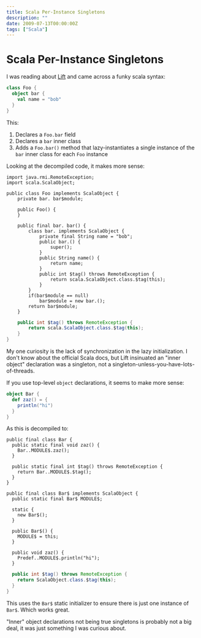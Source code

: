 ```yaml
---
title: Scala Per-Instance Singletons
description: ""
date: 2009-07-13T00:00:00Z
tags: ["Scala"]
---
```



Scala Per-Instance Singletons
=============================

I was reading about [Lift](http://liftweb.com) and came across a funky scala syntax:

```scala
class Foo {
  object bar {
    val name = "bob"
  }
}
```

This:

1. Declares a `Foo.bar` field
2. Declares a `bar` inner class
3. Adds a `Foo.bar()` method that lazy-instantiates a single instance of the `bar` inner class for each `Foo` instance

Looking at the decompiled code, it makes more sense:

    import java.rmi.RemoteException;
    import scala.ScalaObject;

    public class Foo implements ScalaObject {
        private bar. bar$module;

        public Foo() {
        }

        public final bar. bar() {
            class bar. implements ScalaObject {
                private final String name = "bob";
                public bar.() {
                    super();
                }
                public String name() {
                    return name;
                }
                public int $tag() throws RemoteException {
                    return scala.ScalaObject.class.$tag(this);
                }
            }
            if(bar$module == null)
                bar$module = new bar.();
            return bar$module;
        }

```java
    public int $tag() throws RemoteException {
        return scala.ScalaObject.class.$tag(this);
    }
}
```

My one curiosity is the lack of synchronization in the lazy initialization. I don't know about the official Scala docs, but Lift insinuated an "inner object" declaration was a singleton, not a singleton-unless-you-have-lots-of-threads.

If you use top-level `object` declarations, it seems to make more sense:

```scala
object Bar {
  def zaz() = {
    println("hi")
  }
}
```

As this is decompiled to:

    public final class Bar {
      public static final void zaz() {
        Bar..MODULE$.zaz();
      }

      public static final int $tag() throws RemoteException {
        return Bar..MODULE$.$tag();
      }
    }

    public final class Bar$ implements ScalaObject {
      public static final Bar$ MODULE$;

      static {
        new Bar$();
      }

      public Bar$() {
        MODULE$ = this;
      }

      public void zaz() {
        Predef..MODULE$.println("hi");
      }

```java
  public int $tag() throws RemoteException {
    return ScalaObject.class.$tag(this);
  }
}
```

This uses the `Bar$` static initializer to ensure there is just one instance of `Bar$`. Which works great.

"Inner" object declarations not being true singletons is probably not a big deal, it was just something I was curious about.


